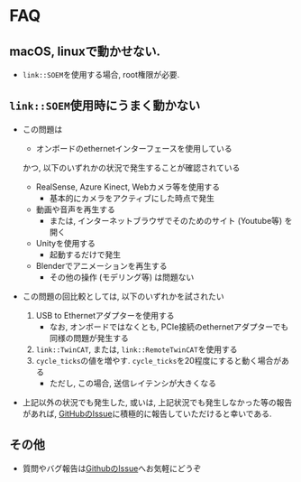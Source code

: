 # FAQ

## macOS, linuxで動かせない.

- `link::SOEM`を使用する場合, root権限が必要.

## `link::SOEM`使用時にうまく動かない

- この問題は
   * オンボードのethernetインターフェースを使用している

  かつ, 以下のいずれかの状況で発生することが確認されている

   * RealSense, Azure Kinect, Webカメラ等を使用する
      * 基本的にカメラをアクティブにした時点で発生
   * 動画や音声を再生する
      * または, インターネットブラウザでそのためのサイト (Youtube等) を開く
   * Unityを使用する
      * 起動するだけで発生
   * Blenderでアニメーションを再生する
      * その他の操作 (モデリング等) は問題ない

- この問題の回比較としては, 以下のいずれかを試されたい
  1. USB to Ethernetアダプターを使用する
     - なお, オンボードではなくとも, PCIe接続のethernetアダプターでも同様の問題が発生する
  1. `link::TwinCAT`, または, `link::RemoteTwinCAT`を使用する
  1. `cycle_ticks`の値を増やす. `cycle_ticks`を20程度にすると動く場合がある
     - ただし, この場合, 送信レイテンシが大きくなる

- 上記以外の状況でも発生した, 或いは, 上記状況でも発生しなかった等の報告があれば, [GitHubのIssue](https://github.com/shinolab/autd3/issues/20)に積極的に報告していただけると幸いである.

## その他

- 質問やバグ報告は[GithubのIssue](https://github.com/shinolab/autd3/issues)へお気軽にどうぞ
